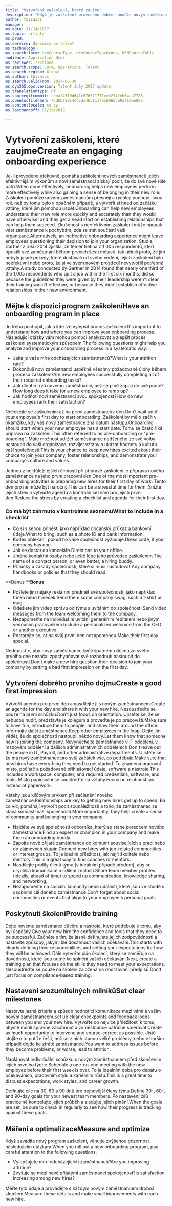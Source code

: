 ```yaml
---
title: "Vytvoření zaškolení, které zaujme"
description: "Když je zaškolení provedeno dobře, pomůže novým zaměstnancům vytvářet pocit, že patří k nové organizaci."
author: tbisaacs
manager: 
ms.date: 11/14/2017
ms.topic: article
ms.prod: 
ms.service: dynamics-ax-talent
ms.technology: 
ms.search.form: HcmCourseType, HcmCourseTypeGroup, HRMCourseTable
audience: Application User
ms.reviewer: rschloma
ms.search.scope: Core, Operations, Talent
ms.search.region: Global
ms.author: tbisaacs
ms.search.validFrom: 2017-06-30
ms.dyn365.ops.version: Talent July 2017 update
ms.translationtype: HT
ms.sourcegitcommit: ceea24519d641c676521771cee274feb64ca7783
ms.openlocfilehash: 7cdbb75014cbcda46d1117a1666bcb9a710ae803
ms.contentlocale: cs-cz
ms.lasthandoff: 01/19/2018

---
```


# <a name="create-an-engaging-onboarding-experience"></a><span data-ttu-id="39d13-103">Vytvoření zaškolení, které zaujme</span><span class="sxs-lookup"><span data-stu-id="39d13-103">Create an engaging onboarding experience</span></span>

<span data-ttu-id="39d13-104">Je-li provedeno efektivně, pomáhá zaškolení nových zaměstnanců jejich efektivnějším výkonům a noví zaměstnanci získají pocit, že do své nové role patří.</span><span class="sxs-lookup"><span data-stu-id="39d13-104">When done effectively, onboarding helps new employees perform more effectively while also gaining a sense of belonging in their new role.</span></span> <span data-ttu-id="39d13-105">Zaškolení pomůže novým zaměstnancům přesněji a rychleji pochopit svou roli, než by tomu bylo v opačném případě, a vytvořit si hned od začátku vztahy, které jim pomohou uspět.</span><span class="sxs-lookup"><span data-stu-id="39d13-105">Onboarding can help new employees understand their new role more quickly and accurately than they would have otherwise, and they get a head start on establishing relationships that can help them succeed.</span></span> <span data-ttu-id="39d13-106">Zkušenost s neefektivním zaškolení může naopak vést zaměstnance k pochybám, zda se stát součástí vaší organizace.</span><span class="sxs-lookup"><span data-stu-id="39d13-106">Alternatively, an ineffective onboarding experience might leave employees questioning their decision to join your organization.</span></span> <span data-ttu-id="39d13-107">Studie Gartner z roku 2014 zjistila, že téměř třetina z 1 005 respondentů, kteří opustili své zaměstnání během prvních šesti měsíců, tak učinili proto, že jim nebyly jasné pokyny, které dostávali od svého vedení, jejich zaškolení bylo neefektivní nebo proto, že si ve svém novém prostředí nevytvořili potřebné vztahy.</span><span class="sxs-lookup"><span data-stu-id="39d13-107">A study conducted by Gartner in 2014 found that nearly one third of the 1,005 respondents who quit a job within the first six months, did so because the guidelines they were given by their leadership weren't clear, their training wasn't effective, or because they didn't establish effective relationships in their new environment.</span></span>

## <a name="have-an-onboarding-program-in-place"></a><span data-ttu-id="39d13-108">Mějte k dispozici program zaškolení</span><span class="sxs-lookup"><span data-stu-id="39d13-108">Have an onboarding program in place</span></span>
<span data-ttu-id="39d13-109">Je třeba pochopit, jak a kde lze vylepšit proces zaškolení.</span><span class="sxs-lookup"><span data-stu-id="39d13-109">It's important to understand how and where you can improve your onboarding process.</span></span> <span data-ttu-id="39d13-110">Následující otázky vám mohou pomoci analyzovat a zlepšit proces zaškolení systematickým způsobem.</span><span class="sxs-lookup"><span data-stu-id="39d13-110">The following questions might help you analyze and improve your onboarding process in a systematic way.</span></span>

- <span data-ttu-id="39d13-111">Jaká je vaše míra odcházejících zaměstnanců?</span><span class="sxs-lookup"><span data-stu-id="39d13-111">What is your attrition rate?</span></span>
- <span data-ttu-id="39d13-112">Dokončují noví zaměstnanci úspěšně všechny požadované úlohy během procesu zaškolení?</span><span class="sxs-lookup"><span data-stu-id="39d13-112">Are new employees successfully completing all of their required onboarding tasks?</span></span>
- <span data-ttu-id="39d13-113">Jak dlouho trvá novému zaměstnanci, než se plně zapojí do své práce?</span><span class="sxs-lookup"><span data-stu-id="39d13-113">How long does it take for a new employee to ramp up?</span></span>
- <span data-ttu-id="39d13-114">Jak hodnotí noví zaměstnanci svou spokojenost?</span><span class="sxs-lookup"><span data-stu-id="39d13-114">How do new employees rank their satisfaction?</span></span>

<span data-ttu-id="39d13-115">Nečekejte se zaškolením až na první zaměstnancův den.</span><span class="sxs-lookup"><span data-stu-id="39d13-115">Don't wait until your employee's first day to start onboarding.</span></span> <span data-ttu-id="39d13-116">Zaškolení by mělo začít v okamžiku, kdy váš nový zaměstnance zná datum nástupu.</span><span class="sxs-lookup"><span data-stu-id="39d13-116">Onboarding should start when your new employee has a start date.</span></span> <span data-ttu-id="39d13-117">Tomu se často říká příprava na zaškolení.</span><span class="sxs-lookup"><span data-stu-id="39d13-117">This often referred to as pre-onboarding or "pre-boarding".</span></span> <span data-ttu-id="39d13-118">Máte možnost udržet zaměstnance nadšeného ze své volby nastoupit do vaší organizace, rozvíjet vztahy a ukázat hodnoty a kulturu vaší společnosti.</span><span class="sxs-lookup"><span data-stu-id="39d13-118">This is your chance to keep new hires excited about their choice to join your company, foster relationships, and demonstrate your company's culture and values.</span></span>

<span data-ttu-id="39d13-119">Jednou z nejdůležitějších činností při přípravě zaškolení je příprava nového zaměstnance na jeho první pracovní den.</span><span class="sxs-lookup"><span data-stu-id="39d13-119">One of the most important pre-onboarding activities is preparing new hires for their first day of work.</span></span> <span data-ttu-id="39d13-120">Tento den pro ně může být náročný.</span><span class="sxs-lookup"><span data-stu-id="39d13-120">This can be a stressful time for them.</span></span> <span data-ttu-id="39d13-121">Snižte jejich stres a vytvořte agendu a kontrolní seznam pro jejich první den.</span><span class="sxs-lookup"><span data-stu-id="39d13-121">Reduce the stress by creating a checklist and agenda for their first day.</span></span>

### <a name="what-to-include-in-a-checklist"></a><span data-ttu-id="39d13-122">Co má být zahrnuto v kontrolním seznamu</span><span class="sxs-lookup"><span data-stu-id="39d13-122">What to include in a checklist</span></span>

- <span data-ttu-id="39d13-123">Co si s sebou přinést, jako například občanský průkaz a bankovní údaje.</span><span class="sxs-lookup"><span data-stu-id="39d13-123">What to bring, such as a photo ID and bank information.</span></span>
- <span data-ttu-id="39d13-124">Kodex oblékání, pokud ho vaše společnost vyžaduje.</span><span class="sxs-lookup"><span data-stu-id="39d13-124">Dress code, if your company has one.</span></span>
- <span data-ttu-id="39d13-125">Jak se dostat do kanceláře.</span><span class="sxs-lookup"><span data-stu-id="39d13-125">Directions to your office.</span></span>
- <span data-ttu-id="39d13-126">Jméno kontaktní osoby nebo ještě lépe jeho průvodce zaškolením.</span><span class="sxs-lookup"><span data-stu-id="39d13-126">The name of a contact person, or even better, a hiring buddy.</span></span>
- <span data-ttu-id="39d13-127">Příručky a zásady společnosti, které si musí nastudovat.</span><span class="sxs-lookup"><span data-stu-id="39d13-127">Any company handbooks or policies that they should read.</span></span>

<span data-ttu-id="39d13-128">**Bonus **</span><span class="sxs-lookup"><span data-stu-id="39d13-128">**Bonus**</span></span>

- <span data-ttu-id="39d13-129">Pošlete jim nějaký reklamní předmět své společnosti, jako například tričko nebo hrneček.</span><span class="sxs-lookup"><span data-stu-id="39d13-129">Send them some company swag, such a t-shirt or mug.</span></span>
- <span data-ttu-id="39d13-130">Odešlete jim video zprávu od týmu s uvítáním do společnosti.</span><span class="sxs-lookup"><span data-stu-id="39d13-130">Send video messages from the team welcoming them to the company.</span></span>
- <span data-ttu-id="39d13-131">Nezapomeňte na individuální uvítání generálním ředitelem nebo jiným vedoucím pracovníkem.</span><span class="sxs-lookup"><span data-stu-id="39d13-131">Include a personalized welcome from the CEO or another executive.</span></span>
- <span data-ttu-id="39d13-132">Postarejte se, ať na svůj první den nezapomenou.</span><span class="sxs-lookup"><span data-stu-id="39d13-132">Make their first day special.</span></span>

<span data-ttu-id="39d13-133">Nedopusťte, aby nový zaměstnanec kvůli špatnému dojmu ze svého prvního dne nezačal zpochybňovat své rozhodnutí nastoupit do společnosti.</span><span class="sxs-lookup"><span data-stu-id="39d13-133">Don't make a new hire question their decision to join your company by setting a bad first impression on the first day.</span></span>

## <a name="create-a-good-first-impression"></a><span data-ttu-id="39d13-134">Vytvoření dobrého prvního dojmu</span><span class="sxs-lookup"><span data-stu-id="39d13-134">Create a good first impression</span></span>

<span data-ttu-id="39d13-135">Vytvořit agendu pro první den a nasdílejte ji s novým zaměstnancem.</span><span class="sxs-lookup"><span data-stu-id="39d13-135">Create an agenda for the day and share it with your new hire.</span></span> <span data-ttu-id="39d13-136">Nesoustřeďte se pouze na první schůzku.</span><span class="sxs-lookup"><span data-stu-id="39d13-136">Don't just focus on orientation.</span></span> <span data-ttu-id="39d13-137">Ujistěte se, že se nebudou nudit, představte je kolegům a proveďte je po pracovišti.</span><span class="sxs-lookup"><span data-stu-id="39d13-137">Make sure to have fun, introduce them to people, and show them around the office.</span></span> <span data-ttu-id="39d13-138">Informujte další zaměstnance.</span><span class="sxs-lookup"><span data-stu-id="39d13-138">Keep other employees in the loop.</span></span> <span data-ttu-id="39d13-139">Dejte jim vědět, že do společnosti nastoupil někdo nový.</span><span class="sxs-lookup"><span data-stu-id="39d13-139">Let them know that someone new is joining the company.</span></span> <span data-ttu-id="39d13-140">Nevynechejte zaměstnance v IT oddělení, v mzdovém oddělení a dalších administrativních odděleních.</span><span class="sxs-lookup"><span data-stu-id="39d13-140">Don't leave out the people in IT, Payroll, and other administrative departments.</span></span> <span data-ttu-id="39d13-141">Ujistěte se, že má nový zaměstnanec pro svůj začátek vše, co potřebuje.</span><span class="sxs-lookup"><span data-stu-id="39d13-141">Make sure that new hires have everything they need to get started.</span></span> <span data-ttu-id="39d13-142">To znamená pracovní místo, počítač a požadované přihlašovací údaje, software a nástroje.</span><span class="sxs-lookup"><span data-stu-id="39d13-142">This includes a workspace, computer, and required credentials, software, and tools.</span></span> <span data-ttu-id="39d13-143">Místo papírování se soustřeďte na vztahy.</span><span class="sxs-lookup"><span data-stu-id="39d13-143">Focus on relationships instead of paperwork.</span></span>

<span data-ttu-id="39d13-144">Vztahy jsou klíčovým prvkem při začlenění nového zaměstnance.</span><span class="sxs-lookup"><span data-stu-id="39d13-144">Relationships are key to getting new hires get up to speed.</span></span> <span data-ttu-id="39d13-145">Ba co víc, pomáhají vytvořit pocit sounáležitosti a toho, že zaměstnanec se stává součástí vaší společnosti.</span><span class="sxs-lookup"><span data-stu-id="39d13-145">More importantly, they help create a sense of community and belonging in your company.</span></span>

- <span data-ttu-id="39d13-146">Najděte ve své společnosti odborníka, který se stane poradcem nového zaměstnance.</span><span class="sxs-lookup"><span data-stu-id="39d13-146">Find an expert or champion in your company and make them an onboarding buddy.</span></span>
- <span data-ttu-id="39d13-147">Zapojte nově přijaté zaměstnance do komunit souvisejících s prací nebo do zájmových skupin.</span><span class="sxs-lookup"><span data-stu-id="39d13-147">Connect new hires with job-related communities or interest groups.</span></span> <span data-ttu-id="39d13-148">To je ideální příležitost, jak najít školitele nebo mentory.</span><span class="sxs-lookup"><span data-stu-id="39d13-148">This is a great way to find coaches or mentors.</span></span>
- <span data-ttu-id="39d13-149">Nasdílejte profily členů týmu (v ideálním případě předem), aby se urychlila komunikace a sdílení znalostí.</span><span class="sxs-lookup"><span data-stu-id="39d13-149">Share team member profiles (ideally, ahead of time) to speed up communication, knowledge sharing, and networking.</span></span>
- <span data-ttu-id="39d13-150">Nezapomeňte na sociální komunity nebo události, které jsou ve shodě s osobními cíli daného zaměstnance.</span><span class="sxs-lookup"><span data-stu-id="39d13-150">Don't forget about social communities or events that align to your employee's personal goals.</span></span>

## <a name="provide-training"></a><span data-ttu-id="39d13-151">Poskytnutí školení</span><span class="sxs-lookup"><span data-stu-id="39d13-151">Provide training</span></span>

<span data-ttu-id="39d13-152">Dejte novému zaměstnanci důvěru a nástroje, které potřebuje k tomu, aby byl úspěšný.</span><span class="sxs-lookup"><span data-stu-id="39d13-152">Give your new hire the confidence and tools that they need to be successful.</span></span> <span data-ttu-id="39d13-153">Začněte s tím, že jasně definujete jejich zodpovědnosti a nastavíte způsoby, jakými lze dosáhnout vašich očekávání.</span><span class="sxs-lookup"><span data-stu-id="39d13-153">This starts with clearly defining their responsibilities and setting your expectations for how they will be achieved.</span></span> <span data-ttu-id="39d13-154">Dále vytvořte plán školení, který se zaměřuje na dovednosti, které jsou nutné ke splnění vašich očekávání.</span><span class="sxs-lookup"><span data-stu-id="39d13-154">Next, create a training plan that focuses on the skills they need to meet your expectations.</span></span> <span data-ttu-id="39d13-155">Nesoustřeďte se pouze na školení založená na dodržování předpisů.</span><span class="sxs-lookup"><span data-stu-id="39d13-155">Don't just focus on compliance-based training.</span></span>

## <a name="set-clear-milestones"></a><span data-ttu-id="39d13-156">Nastavení srozumitelných milníků</span><span class="sxs-lookup"><span data-stu-id="39d13-156">Set clear milestones</span></span>

<span data-ttu-id="39d13-157">Nastavte jasná kritéria a způsob hodnotící komunikace mezi vámi a vaším novým zaměstnancem.</span><span class="sxs-lookup"><span data-stu-id="39d13-157">Set up clear checkpoints and feedback loops between you and your new hire.</span></span> <span data-ttu-id="39d13-158">Vytvořte co nejvíce příležitostí k tomu, abyste mohli správně zasáhnout a zaměstnance patřičně směrovat.</span><span class="sxs-lookup"><span data-stu-id="39d13-158">Create as much opportunity to intervene and course-correct as possible.</span></span> <span data-ttu-id="39d13-159">Jistě stojíte o to potíže řešit, než se z nich stanou velké problémy, nebo v horším případě dojde ke ztrátě zaměstnance.</span><span class="sxs-lookup"><span data-stu-id="39d13-159">You want to address issues before they become problems, or worse, lead to attrition.</span></span>

<span data-ttu-id="39d13-160">Naplánovat individuální schůzku s novým zaměstnancem před skončením jejich prvního týdne.</span><span class="sxs-lookup"><span data-stu-id="39d13-160">Schedule a one-on-one meeting with the new employee before their first week is over.</span></span> <span data-ttu-id="39d13-161">To je ideálním doba pro debatu o očekáváních, pracovním stylu a kariérním růstu.</span><span class="sxs-lookup"><span data-stu-id="39d13-161">This is a great time to discuss expectations, work styles, and career growth.</span></span>

<span data-ttu-id="39d13-162">Definujte cíle na 30, 60 a 90 dnů pro nejnovější členy týmu.</span><span class="sxs-lookup"><span data-stu-id="39d13-162">Define 30-, 60-, and 90-day goals for your newest team members.</span></span> <span data-ttu-id="39d13-163">Po nastavení cílů pravidelně kontrolujte jejich průběh a sledujte jejich plnění.</span><span class="sxs-lookup"><span data-stu-id="39d13-163">When the goals are set, be sure to check in regularly to see how their progress is tracking against these goals.</span></span>

## <a name="measure-and-optimize"></a><span data-ttu-id="39d13-164">Měření a optimalizace</span><span class="sxs-lookup"><span data-stu-id="39d13-164">Measure and optimize</span></span>

<span data-ttu-id="39d13-165">Když zavádíte nový program zaškolení, věnujte zvýšenou pozornost následujícím otázkám.</span><span class="sxs-lookup"><span data-stu-id="39d13-165">When you roll out a new onboarding program, pay careful attention to the following questions.</span></span> 

- <span data-ttu-id="39d13-166">Vylepšujete míru odcházejících zaměstnanců?</span><span class="sxs-lookup"><span data-stu-id="39d13-166">Are you improving attrition?</span></span>
- <span data-ttu-id="39d13-167">Zvyšuje se mezi nově přijatými zaměstnanci spokojenost?</span><span class="sxs-lookup"><span data-stu-id="39d13-167">Is satisfaction increasing among new hires?</span></span> 

<span data-ttu-id="39d13-168">Měřte tyto údaje a provádějte s každým novým zaměstnancem drobná zlepšení.</span><span class="sxs-lookup"><span data-stu-id="39d13-168">Measure these details and make small improvements with each new hire.</span></span>


